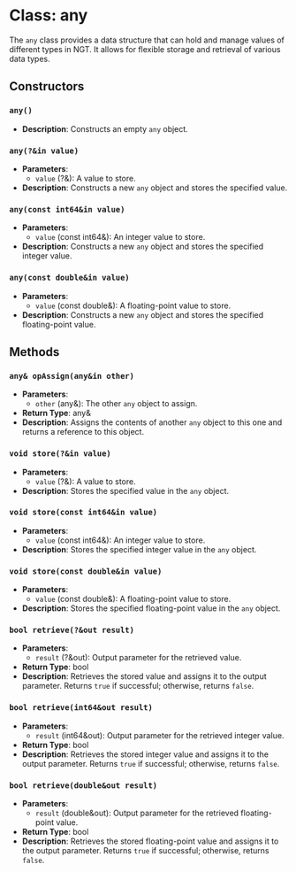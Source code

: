 # Class: any

The `any` class provides a data structure that can hold and manage values of different types in NGT. It allows for flexible storage and retrieval of various data types.

## Constructors

### `any()`
- **Description**: Constructs an empty `any` object.

### `any(?&in value)`
- **Parameters**:
  - `value` (?&): A value to store.
- **Description**: Constructs a new `any` object and stores the specified value.

### `any(const int64&in value)`
- **Parameters**:
  - `value` (const int64&): An integer value to store.
- **Description**: Constructs a new `any` object and stores the specified integer value.

### `any(const double&in value)`
- **Parameters**:
  - `value` (const double&): A floating-point value to store.
- **Description**: Constructs a new `any` object and stores the specified floating-point value.


## Methods

### `any& opAssign(any&in other)`
- **Parameters**:
  - `other` (any&): The other `any` object to assign.
- **Return Type**: any&
- **Description**: Assigns the contents of another `any` object to this one and returns a reference to this object.

### `void store(?&in value)`
- **Parameters**:
  - `value` (?&): A value to store.
- **Description**: Stores the specified value in the `any` object.

### `void store(const int64&in value)`
- **Parameters**:
  - `value` (const int64&): An integer value to store.
- **Description**: Stores the specified integer value in the `any` object.

### `void store(const double&in value)`
- **Parameters**:
  - `value` (const double&): A floating-point value to store.
- **Description**: Stores the specified floating-point value in the `any` object.

### `bool retrieve(?&out result)`
- **Parameters**:
  - `result` (?&out): Output parameter for the retrieved value.
- **Return Type**: bool
- **Description**: Retrieves the stored value and assigns it to the output parameter. Returns `true` if successful; otherwise, returns `false`.

### `bool retrieve(int64&out result)`
- **Parameters**:
  - `result` (int64&out): Output parameter for the retrieved integer value.
- **Return Type**: bool
- **Description**: Retrieves the stored integer value and assigns it to the output parameter. Returns `true` if successful; otherwise, returns `false`.

### `bool retrieve(double&out result)`
- **Parameters**:
  - `result` (double&out): Output parameter for the retrieved floating-point value.
- **Return Type**: bool
- **Description**: Retrieves the stored floating-point value and assigns it to the output parameter. Returns `true` if successful; otherwise, returns `false`.
